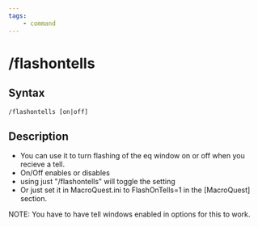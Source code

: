 ```yaml
---
tags:
    - command
---
```

# /flashontells

## Syntax

```eqcommand
/flashontells [on|off]
```

## Description

* You can use it to turn flashing of the eq window on or off when you recieve a tell.
* On/Off enables or disables
* using just "/flashontells" will toggle the setting
* Or just set it in MacroQuest.ini to FlashOnTells=1 in the [MacroQuest] section.

NOTE: You have to have tell windows enabled in options for this to work.

